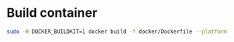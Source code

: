 # Build container 
```bash
sudo -H DOCKER_BUILDKIT=1 docker build -f docker/Dockerfile --platform linux/amd64 -t niqbal996/pcdet-dev .
```